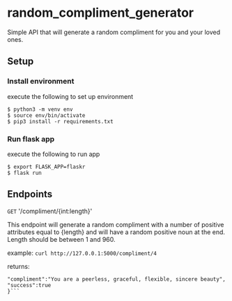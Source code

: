 # random_compliment_generator

Simple API that will generate a random compliment for you and your loved ones.

## Setup 
### Install environment
execute the following to set up environment

    $ python3 -m venv env
    $ source env/bin/activate
    $ pip3 install -r requirements.txt

### Run flask app
execute the following to run app

    $ export FLASK_APP=flaskr
    $ flask run
## Endpoints

```GET``` '/compliment/{int:length}'
   
   This endpoint will generate a random compliment with a number of positive attributes equal to  {length} and will have a random positive noun at the end. Length should be between 1 and 960.
   
   example:
```curl http://127.0.0.1:5000/compliment/4```

returns:
``` {
"compliment":"You are a peerless, graceful, flexible, sincere beauty",
"success":true
}```
